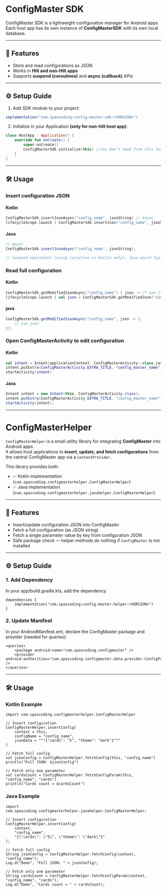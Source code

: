 # ConfigMaster SDK

ConfigMaster SDK is a lightweight configuration manager for Android apps.  
Each host app has its own instance of **ConfigMasterSDK** with its own local database.

---

## 📌 Features

- Store and read configurations as JSON
- Works in **Hilt and non-Hilt apps**
- Supports **suspend (coroutines)** and **async (callback)** APIs

---

## ⚙️ Setup Guide

1. Add SDK module to your project:

```gradle
implementation("com.spascoding:config-master-sdk:<VERSION>")
```
2. Initialize in your Application **(only for non-hilt host app)**:

```kotlin
class HostApp : Application() {
    override fun onCreate() {
        super.onCreate()
        ConfigMasterSdk.initialize(this) //You don't need from this for hilt projects
    }
}
```

---

## 🛠 Usage

### Insert configuration JSON

#### Kotlin
```kotlin
ConfigMasterSdk.insertJsonAsync("config_name", jsonString) // Async
lifecycleScope.launch { ConfigMasterSdk.insertJson("config_name", jsonString) } // Suspend
```

#### Java
```java
// Async
ConfigMasterSdk.insertJsonAsync("config_name", jsonString);

// Suspend equivalent (using coroutine in Kotlin only), Java would typically use AsyncTask or Executor
```

### Read full configuration

#### Kotlin
```kotlin
ConfigMasterSdk.getModifiedJsonAsync("config_name") { json -> /* use json */ } // Async
lifecycleScope.launch { val json = ConfigMasterSdk.getModifiedJson("config_name") } // Suspend
```

#### java
```java
ConfigMasterSdk.getModifiedJsonAsync("config_name", json -> {
    // use json
});
```

### Open ConfigMasterActivity to edit configuration

#### Kotlin
```kotlin
val intent = Intent(applicationContext, ConfigMasterActivity::class.java)
intent.putExtra(ConfigMasterActivity.EXTRA_TITLE, "config_master_name")
startActivity(intent)
```

#### Java
```java
Intent intent = new Intent(this, ConfigMasterActivity.class);
intent.putExtra(ConfigMasterActivity.EXTRA_TITLE, "config_master_name");
startActivity(intent);
```
---

# ConfigMasterHelper

`ConfigMasterHelper` is a small utility library for integrating **ConfigMaster** into Android apps.  
It allows host applications to **insert, update, and fetch configurations** from the central ConfigMaster app via a `ContentProvider`.

This library provides both:
- ✅ Kotlin implementation (`com.spascoding.configmasterhelper.ConfigMasterHelper`)
- ✅ Java implementation (`com.spascoding.configmasterhelper.javahelper.ConfigMasterHelper`)

---

## 📌 Features

- Insert/update configuration JSON into ConfigMaster
- Fetch a full configuration (as JSON string)
- Fetch a single parameter value by key from configuration JSON
- Safe package check — helper methods do nothing if `ConfigMaster` is not installed

---

## ⚙️ Setup Guide

### 1. Add Dependency

In your app/build.gradle.kts, add the dependency:

```agsl
dependencies {
    implementation("com.spascoding:config-master-helper:<VERSION>")
}
```

### 2. Update Manifest

In your AndroidManifest.xml, declare the ConfigMaster package and provider (needed for queries):

```agsl
<queries>
    <package android:name="com.spascoding.configmaster" />
    <provider android:authorities="com.spascoding.configmaster.data.provider.ConfigProvider" />
</queries>
```

---

## 🛠 Usage

### Kotlin Example
```agsl
import com.spascoding.configmasterhelper.ConfigMasterHelper

// Insert configuration
ConfigMasterHelper.insertConfig(
    context = this,
    configName = "config_name",
    jsonData = """{"cards": "5", "theme": "dark"}"""
)

// Fetch full config
val jsonConfig = ConfigMasterHelper.fetchConfig(this, "config_name")
println("Full JSON: $jsonConfig")

// Fetch only one parameter
val cardsCount = ConfigMasterHelper.fetchConfigParam(this, "config_name", "cards")
println("Cards count = $cardsCount")
```

### Java Example
```agsl
import com.spascoding.configmasterhelper.javahelper.ConfigMasterHelper;

// Insert configuration
ConfigMasterHelper.insertConfig(
    context,
    "config_name",
    "{\"cards\": \"5\", \"theme\": \"dark\"}"
);

// Fetch full config
String jsonConfig = ConfigMasterHelper.fetchConfig(context, "config_name");
Log.d("Demo", "Full JSON: " + jsonConfig);

// Fetch only one parameter
String cardsCount = ConfigMasterHelper.fetchConfigParam(context, "config_name", "cards");
Log.d("Demo", "Cards count = " + cardsCount);
```